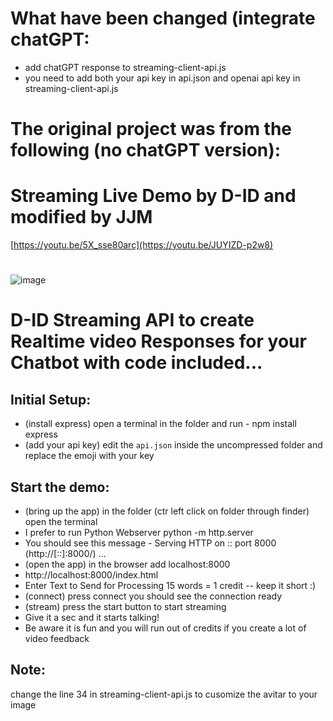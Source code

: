 # What have been changed (integrate chatGPT:

 * add chatGPT response to streaming-client-api.js
 * you need to add both your api key in api.json and openai api key in streaming-client-api.js

# The original project was from the following (no chatGPT version):

# Streaming Live Demo by D-ID and modified by JJM
[https://youtu.be/5X_sse80arc](https://youtu.be/JUYIZD-p2w8)
#
![image](https://github.com/jjmlovesgit/d-id_streams/assets/47751509/1706072d-19cb-44a3-865e-2657ace373df)
# D-ID Streaming API to create Realtime video Responses for your Chatbot with code included...

## Initial Setup:
* (install express) open a terminal in the folder and run  - npm install express
* (add your api key) edit the `api.json` inside the uncompressed folder and replace the emoji with your key


## Start the demo:
* (bring up the app) in the folder (ctr left click on folder through finder) open the terminal
* I prefer to run Python Webserver python -m http.server
* You should see this message - Serving HTTP on :: port 8000 (http://[::]:8000/) ...
* (open the app) in the browser add localhost:8000
* http://localhost:8000/index.html
* Enter Text to Send for Processing 15 words = 1 credit -- keep it short :)
* (connect) press connect you should see the connection ready
* (stream) press the start button to start streaming
* Give it a sec and it starts talking!
* Be aware it is fun and you will run out of credits if you create a lot of video feedback

## Note:
change the line 34 in streaming-client-api.js to cusomize the avitar to your image
